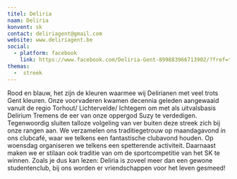 ```yaml
---
titel: Deliria
naam: Deliria
konvent: sk
contact: deliriagent@gmail.com
website: www.deliriagent.be
social:
  - platform: facebook
    link: https://www.facebook.com/Deliria-Gent-899883966713902/?fref=ts
themas:
  -  streek
---
```

Rood en blauw, het zijn de kleuren waarmee wij Delirianen met veel trots Gent kleuren. Onze voorvaderen kwamen decennia geleden aangewaaid vanuit de regio Torhout/ Lichtervelde/ Ichtegem om met als uitvalsbasis Delirium Tremens de eer van onze oppergod Suzy te verdedigen. 
Tegenwoordig sluiten talloze volgeling van ver buiten deze streek zich bij onze rangen aan.
We verzamelen ons traditiegetrouw op maandagavond in ons clubcafé, waar we telkens een fantastische clubavond houden.
Op woensdag organiseren we telkens een spetterende activiteit.
Daarnaast maken we er stilaan ook traditie van om de sportcompetitie van het SK te winnen. Zoals je dus kan lezen: Deliria is zoveel meer dan een gewone studentenclub, bij ons worden er vriendschappen voor het leven gesmeed!
